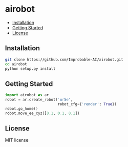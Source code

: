 # airobot

- [Installation](#installation)
- [Getting Started](#getting-started)
- [License](#license)

## Installation
```bash
git clone https://github.com/Improbable-AI/airobot.git
cd airobot
python setup.py install
```

## Getting Started
```python
import airobot as ar
robot = ar.create_robot('ur5e',
                        robot_cfg={'render': True})
robot.go_home()
robot.move_ee_xyz([0.1, 0.1, 0.1])
```

## License
MIT license